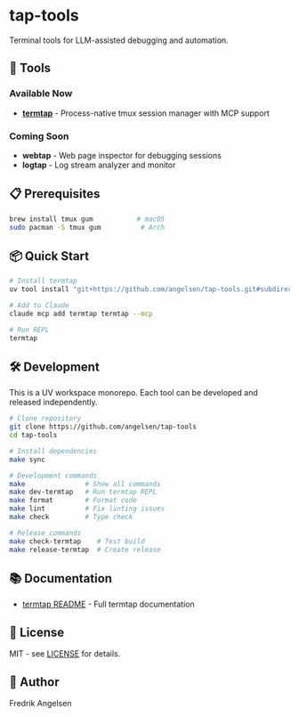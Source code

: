 # tap-tools

Terminal tools for LLM-assisted debugging and automation.

## 🔧 Tools

### Available Now
- **[termtap](packages/termtap)** - Process-native tmux session manager with MCP support

### Coming Soon
- **webtap** - Web page inspector for debugging sessions
- **logtap** - Log stream analyzer and monitor

## 📋 Prerequisites

```bash
brew install tmux gum           # macOS
sudo pacman -S tmux gum          # Arch
```

## 📦 Quick Start

```bash
# Install termtap
uv tool install "git+https://github.com/angelsen/tap-tools.git#subdirectory=packages/termtap"

# Add to Claude
claude mcp add termtap termtap --mcp

# Run REPL
termtap
```

## 🛠️ Development

This is a UV workspace monorepo. Each tool can be developed and released independently.

```bash
# Clone repository
git clone https://github.com/angelsen/tap-tools
cd tap-tools

# Install dependencies
make sync

# Development commands
make               # Show all commands
make dev-termtap   # Run termtap REPL
make format        # Format code
make lint          # Fix linting issues
make check         # Type check

# Release commands
make check-termtap    # Test build
make release-termtap  # Create release
```

## 📚 Documentation

- [termtap README](packages/termtap/README.md) - Full termtap documentation

## 📄 License

MIT - see [LICENSE](LICENSE) for details.

## 👤 Author

Fredrik Angelsen